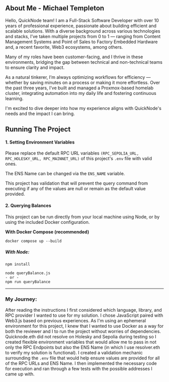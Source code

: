 ## About Me - Michael Templeton
Hello, QuickNode team! I am a Full-Stack Software Developer with over 10 years of professional experience, passionate about building efficient and scalable solutions. With a diverse background across various technologies and stacks, I’ve taken multiple projects from 0 to 1 — ranging from Content Management Systems and Point of Sales to Factory Embedded Hardware and, a recent favorite, Web3 ecosystems, among others.

Many of my roles have been customer-facing, and I thrive in these environments, bridging the gap between technical and non-technical teams to ensure clarity and impact.

As a natural tinkerer, I’m always optimizing workflows for efficiency — whether by saving minutes on a process or making it more effortless. Over the past three years, I’ve built and managed a Proxmox-based homelab cluster, integrating automation into my daily life and fostering continuous learning.

I'm excited to dive deeper into how my experience aligns with QuickNode's needs and the impact I can bring.

## Running The Project
#### 1. Setting Environment Variables
Please replace the default RPC URL variables `(RPC_SEPOLIA_URL, RPC_HOLESKY_URL, RPC_MAINNET_URL)` of this project's `.env` file with valid ones. 

The ENS Name can be changed via the `ENS_NAME` variable.

This project has validation that will prevent the query command from executing if any of the values are null or remain as the default value provided.

#### 2. Querying Balances
This project can be run directly from your local machine using Node, or by using the included Docker configuration.

**With Docker Compose (recommended)**
```
docker compose up --build
```

##### With Node:
```
npm install

node queryBalance.js 
- or - 
npm run queryBalance
```

____

### My Journey:

After reading the instructions I first considered which language, library, and RPC provider I wanted to use for my solution. I chose JavaScript paired with Web3.js based on previous experiences. As I'm using an ephemeral environment for this project, I knew that I wanted to use Docker as a way for both the reviewer and I to run the project without worries of dependencies. Quicknode.eth did not resolve on Holesky and Sepolia during testing so I created flexible environment variables that would allow me to pass in not only the RPC Endpoints but also the ENS Name (in which I use resolver.eth to verify my solution is functional). I created a validation mechanic surrounding the `.env` file that would help ensure values are provided for all of the RPC URLs and ENS Name. I then implemented the necessary code for execution and ran through a few tests with the possible addresses I came up with.